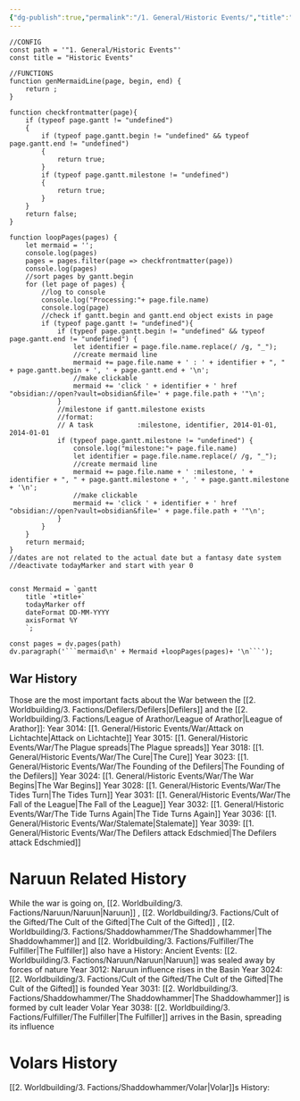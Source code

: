 ```yaml
---
{"dg-publish":true,"permalink":"/1. General/Historic Events/","title":"Historic Events"}
---
```



``` dataviewjs
//CONFIG
const path = '"1. General/Historic Events"'
const title = "Historic Events"

//FUNCTIONS
function genMermaidLine(page, begin, end) {
    return ;
}

function checkfrontmatter(page){
    if (typeof page.gantt != "undefined")
    {
        if (typeof page.gantt.begin != "undefined" && typeof page.gantt.end != "undefined")
        {
            return true;
        }
        if (typeof page.gantt.milestone != "undefined")
        {
            return true;
        }
    }
    return false;
}

function loopPages(pages) {
    let mermaid = ''; 
    console.log(pages)
    pages = pages.filter(page => checkfrontmatter(page))
    console.log(pages)
    //sort pages by gantt.begin
    for (let page of pages) {
        //log to console
        console.log("Processing:"+ page.file.name)
        console.log(page)
        //check if gantt.begin and gantt.end object exists in page
        if (typeof page.gantt != "undefined"){
            if (typeof page.gantt.begin != "undefined" && typeof page.gantt.end != "undefined") {
                let identifier = page.file.name.replace(/ /g, "_");
                //create mermaid line
                mermaid += page.file.name + ' : ' + identifier + ", " + page.gantt.begin + ', ' + page.gantt.end + '\n';
                //make clickable
                mermaid += 'click ' + identifier + ' href "obsidian://open?vault=obsidian&file=' + page.file.path + '"\n';
            }
            //milestone if gantt.milestone exists
            //format:
            // A task           :milestone, identifier, 2014-01-01, 2014-01-01
            if (typeof page.gantt.milestone != "undefined") {
                console.log("milestone:"+ page.file.name)
                let identifier = page.file.name.replace(/ /g, "_");
                //create mermaid line
                mermaid += page.file.name + ' :milestone, ' + identifier + ", " + page.gantt.milestone + ', ' + page.gantt.milestone + '\n';
                //make clickable
                mermaid += 'click ' + identifier + ' href "obsidian://open?vault=obsidian&file=' + page.file.path + '"\n';
            }
        }
    }
    return mermaid;
}
//dates are not related to the actual date but a fantasy date system
//deactivate todayMarker and start with year 0


const Mermaid = `gantt
    title `+title+`
    todayMarker off
    dateFormat DD-MM-YYYY
    axisFormat %Y
    `;

const pages = dv.pages(path)
dv.paragraph('```mermaid\n' + Mermaid +loopPages(pages)+ '\n```');
```
## War History
Those are the most important facts about the War between the [[2. Worldbuilding/3. Factions/Defilers/Defilers\|Defilers]] and the [[2. Worldbuilding/3. Factions/League of Arathor/League of Arathor\|League of Arathor]]:
Year 3014: [[1. General/Historic Events/War/Attack on Lichtachte\|Attack on Lichtachte]]
Year 3015: [[1. General/Historic Events/War/The Plague spreads\|The Plague spreads]]
Year 3018: [[1. General/Historic Events/War/The Cure\|The Cure]]
Year 3023: [[1. General/Historic Events/War/The Founding of the Defilers\|The Founding of the Defilers]]
Year 3024: [[1. General/Historic Events/War/The War Begins\|The War Begins]]
Year 3028: [[1. General/Historic Events/War/The Tides Turn\|The Tides Turn]]
Year 3031: [[1. General/Historic Events/War/The Fall of the League\|The Fall of the League]]
Year 3032: [[1. General/Historic Events/War/The Tide Turns Again\|The Tide Turns Again]]
Year 3036: [[1. General/Historic Events/War/Stalemate\|Stalemate]]
Year 3039: [[1. General/Historic Events/War/The Defilers attack Edschmied\|The Defilers attack Edschmied]]

# Naruun Related History
While the war is going on, [[2. Worldbuilding/3. Factions/Naruun/Naruun\|Naruun]] , [[2. Worldbuilding/3. Factions/Cult of the Gifted/The Cult of the Gifted\|The Cult of the Gifted]] , [[2. Worldbuilding/3. Factions/Shaddowhammer/The Shaddowhammer\|The Shaddowhammer]] and [[2. Worldbuilding/3. Factions/Fulfiller/The Fulfiller\|The Fulfiller]] also have a History:
Ancient Events: [[2. Worldbuilding/3. Factions/Naruun/Naruun\|Naruun]] was sealed away by forces of nature
Year 3012: Naruun influence rises in the Basin
Year 3024: [[2. Worldbuilding/3. Factions/Cult of the Gifted/The Cult of the Gifted\|The Cult of the Gifted]] is founded
Year 3031: [[2. Worldbuilding/3. Factions/Shaddowhammer/The Shaddowhammer\|The Shaddowhammer]] is formed by cult leader Volar
Year 3038: [[2. Worldbuilding/3. Factions/Fulfiller/The Fulfiller\|The Fulfiller]] arrives in the Basin, spreading its influence 

# Volars History
[[2. Worldbuilding/3. Factions/Shaddowhammer/Volar\|Volar]]s History: 
